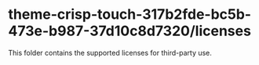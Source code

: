 # theme-crisp-touch-317b2fde-bc5b-473e-b987-37d10c8d7320/licenses

This folder contains the supported licenses for third-party use.
